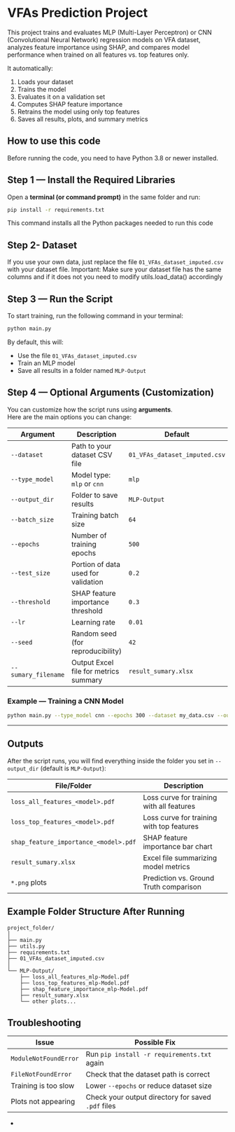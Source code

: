 # VFAs Prediction Project

This project trains and evaluates MLP (Multi-Layer Perceptron) or CNN (Convolutional Neural Network) regression models on VFA dataset, analyzes feature importance using SHAP, and compares model performance when trained on all features vs. top features only.

It automatically:
1. Loads your dataset  
2. Trains the model  
3. Evaluates it on a validation set  
4. Computes SHAP feature importance  
5. Retrains the model using only top features  
6. Saves all results, plots, and summary metrics  


## How to use this code

Before running the code, you need to have Python 3.8 or newer installed.



## Step 1 — Install the Required Libraries

Open a **terminal (or command prompt)** in the same folder and run:

```bash
pip install -r requirements.txt
```

This command installs all the Python packages needed to run this code

## Step 2- Dataset


If you use your own data, just replace the file `01_VFAs_dataset_imputed.csv` with your dataset file.
Important: Make sure your dataset file has the same columns and if it does not you need to modify utils.load_data() accordingly

## Step 3 — Run the Script

To start training, run the following command in your terminal:

```bash
python main.py
```

By default, this will:
- Use the file `01_VFAs_dataset_imputed.csv`
- Train an MLP model
- Save all results in a folder named `MLP-Output`


## Step 4 — Optional Arguments (Customization)

You can customize how the script runs using **arguments**.  
Here are the main options you can change:

| Argument | Description | Default | Example |
|-----------|-------------|----------|----------|
| `--dataset` | Path to your dataset CSV file | `01_VFAs_dataset_imputed.csv` | `--dataset my_data.csv` |
| `--type_model` | Model type: `mlp` or `cnn` | `mlp` | `--type_model cnn` |
| `--output_dir` | Folder to save results | `MLP-Output` | `--output_dir results_cnn` |
| `--batch_size` | Training batch size | `64` | `--batch_size 128` |
| `--epochs` | Number of training epochs | `500` | `--epochs 300` |
| `--test_size` | Portion of data used for validation | `0.2` | `--test_size 0.3` |
| `--threshold` | SHAP feature importance threshold | `0.3` | `--threshold 0.25` |
| `--lr` | Learning rate | `0.01` | `--lr 0.001` |
| `--seed` | Random seed (for reproducibility) | `42` | `--seed 123` |
| `--sumary_filename` | Output Excel file for metrics summary | `result_sumary.xlsx` | `--sumary_filename results.xlsx` |

### Example — Training a CNN Model
```bash
python main.py --type_model cnn --epochs 300 --dataset my_data.csv --output_dir CNN_Results
```

---

## Outputs 

After the script runs, you will find everything inside the folder you set in `--output_dir` (default is `MLP-Output`):

| File/Folder | Description |
|--------------|--------------|
| `loss_all_features_<model>.pdf` | Loss curve for training with all features |
| `loss_top_features_<model>.pdf` | Loss curve for training with top features |
| `shap_feature_importance_<model>.pdf` | SHAP feature importance bar chart |
| `result_sumary.xlsx` | Excel file summarizing model metrics |
| `*.png` plots | Prediction vs. Ground Truth comparison |


## Example Folder Structure After Running

```
project_folder/
│
├── main.py
├── utils.py
├── requirements.txt
├── 01_VFAs_dataset_imputed.csv
│
└── MLP-Output/
    ├── loss_all_features_mlp-Model.pdf
    ├── loss_top_features_mlp-Model.pdf
    ├── shap_feature_importance_mlp-Model.pdf
    ├── result_sumary.xlsx
    └── other plots...
```


## Troubleshooting

| Issue | Possible Fix |
|--------|---------------|
| `ModuleNotFoundError` | Run `pip install -r requirements.txt` again |
| `FileNotFoundError` | Check that the dataset path is correct |
| Training is too slow | Lower `--epochs` or reduce dataset size |
| Plots not appearing | Check your output directory for saved `.pdf` files |

-
